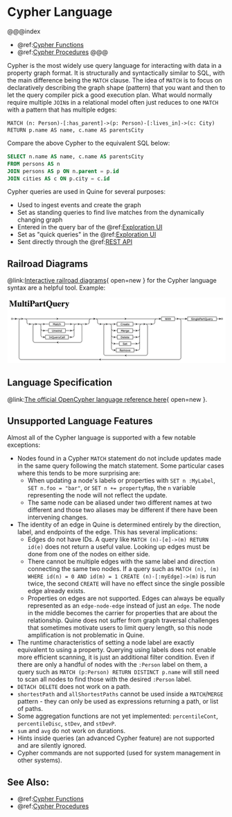 # Cypher Language

@@@index
* @ref:[Cypher Functions](cypher_functions.md)
* @ref:[Cypher Procedures](cypher_procedures.md)
@@@


Cypher is the most widely use query language for interacting with data in a property graph format. It is structurally and syntactically similar to SQL, with the main difference being the `MATCH` clause. The idea of `MATCH` is to focus on declaratively describing the graph shape (pattern) that you want and then to let the query compiler pick a good execution plan. What would normally require multiple `JOIN`s in a relational model often just reduces to one `MATCH` with a pattern that has multiple edges:

```cypher
MATCH (n: Person)-[:has_parent]->(p: Person)-[:lives_in]->(c: City)
RETURN p.name AS name, c.name AS parentsCity
```

Compare the above Cypher to the equivalent SQL below:

```sql
SELECT n.name AS name, c.name AS parentsCity
FROM persons AS n
JOIN persons AS p ON n.parent = p.id
JOIN cities AS c ON p.city = c.id
```

Cypher queries are used in Quine for several purposes:

  * Used to ingest events and create the graph
  * Set as standing queries to find live matches from the dynamically changing graph
  * Entered in the query bar of the @ref:[Exploration UI](../../getting_started/exploration_ui.md)
  * Set as "quick queries" in the @ref:[Exploration UI](../../getting_started/exploration_ui.md)
  * Sent directly through the @ref:[REST API](../rest_api.md)


## Railroad Diagrams
@link:[Interactive railroad diagrams](https://s3.amazonaws.com/artifacts.opencypher.org/M18/railroad/Cypher.html){ open=new } for the Cypher language syntax are a helpful tool. Example:

![cypher railroad](cypher-MultiPartQuery-railroad-diagram.png)


## Language Specification
@link:[The official OpenCypher language reference here](https://s3.amazonaws.com/artifacts.opencypher.org/openCypher9.pdf){ open=new }.

## Unsupported Language Features
Almost all of the Cypher language is supported with a few notable exceptions:

- Nodes found in a Cypher `MATCH` statement do not include updates made in the same query following the match statement. Some particular cases where this tends to be more surprising are:
   - When updating a node's labels or properties with `SET n :MyLabel`, `SET n.foo = "bar"`, or `SET n += propertyMap`, the `n` variable representing the node will not reflect the update.
   - The same node can be aliased under two different names at two different and those two aliases may be different if there have been intervening changes.
- The identity of an edge in Quine is determined entirely by the direction, label, and endpoints of the edge. This has several implications:
   - Edges do not have IDs. A query like `MATCH (n)-[e]->(m) RETURN id(e)` does not return a useful value. Looking up edges must be done from one of the nodes on either side.
   - There cannot be multiple edges with the same label and direction connecting the same two nodes. If a query such as `MATCH (n), (m) WHERE id(n) = 0 AND id(m) = 1 CREATE (n)-[:myEdge]->(m)` is run twice, the second `CREATE` will have no effect since the single possible edge already exists.
   - Properties on edges are not supported. Edges can always be equally represented as an `edge-node-edge` instead of just an `edge`. The node in the middle becomes the carrier for properties that are about the relationship. Quine does not suffer from graph traversal challenges that sometimes motivate users to limit query length, so this node amplification is not problematic in Quine.
- The runtime characteristics of setting a node label are exactly equivalent to using a property. Querying using labels does not enable more efficient scanning, it is just an additional filter condition. Even if there are only a handful of nodes with the `:Person` label on them, a query such as `MATCH (p:Person) RETURN DISTINCT p.name` will still need to scan all nodes to find those with the desired `:Person` label.
- `DETACH DELETE` does not work on a path.
- `shortestPath` and `allShortestPaths` cannot be used inside a `MATCH`/`MERGE` pattern - they can only be used as expressions returning a path, or list of paths.
- Some aggregation functions are not yet implemented: `percentileCont`, `percentileDisc`, `stDev`, and `stDevP`. 
- `sum` and `avg` do not work on durations.
- Hints inside queries (an advanced Cypher feature) are not supported and are silently ignored.
- Cypher commands are not supported (used for system management in other systems).

## See Also:
- @ref:[Cypher Functions](cypher_functions.md)
- @ref:[Cypher Procedures](cypher_procedures.md)
